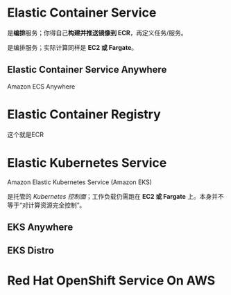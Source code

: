 # Elastic Container Service



是**编排**服务；你得自己**构建并推送镜像到 ECR**，再定义任务/服务。

是编排服务；实际计算同样是 **EC2 或 Fargate**。





## Elastic Container Service Anywhere

Amazon ECS Anywhere

# Elastic Container Registry

这个就是ECR



# Elastic Kubernetes Service

Amazon Elastic Kubernetes Service (Amazon EKS)

是托管的 *Kubernetes 控制面*；工作负载仍需跑在 **EC2 或 Fargate** 上。本身并不等于“对计算资源完全控制”。

## EKS Anywhere

## EKS Distro



# Red Hat OpenShift Service On AWS

## 

